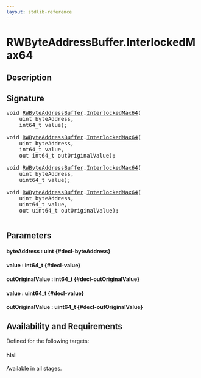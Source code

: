 ```yaml
---
layout: stdlib-reference
---
```


# RWByteAddressBuffer\.InterlockedMax64

## Description





## Signature 

<pre>
void <a href="/stdlib-reference/types/RWByteAddressBuffer/index" class="code_type">RWByteAddressBuffer</a>.<a href="/stdlib-reference/types/RWByteAddressBuffer/InterlockedMax64">InterlockedMax64</a>(
    uint <span class='code_param'>byteAddress</span>,
    int64_t <span class='code_param'>value</span>);

void <a href="/stdlib-reference/types/RWByteAddressBuffer/index" class="code_type">RWByteAddressBuffer</a>.<a href="/stdlib-reference/types/RWByteAddressBuffer/InterlockedMax64">InterlockedMax64</a>(
    uint <span class='code_param'>byteAddress</span>,
    int64_t <span class='code_param'>value</span>,
    out int64_t <span class='code_param'>outOriginalValue</span>);

void <a href="/stdlib-reference/types/RWByteAddressBuffer/index" class="code_type">RWByteAddressBuffer</a>.<a href="/stdlib-reference/types/RWByteAddressBuffer/InterlockedMax64">InterlockedMax64</a>(
    uint <span class='code_param'>byteAddress</span>,
    uint64_t <span class='code_param'>value</span>);

void <a href="/stdlib-reference/types/RWByteAddressBuffer/index" class="code_type">RWByteAddressBuffer</a>.<a href="/stdlib-reference/types/RWByteAddressBuffer/InterlockedMax64">InterlockedMax64</a>(
    uint <span class='code_param'>byteAddress</span>,
    uint64_t <span class='code_param'>value</span>,
    out uint64_t <span class='code_param'>outOriginalValue</span>);

</pre>

## Parameters

#### byteAddress  : uint {#decl-byteAddress}
#### value  : int64\_t {#decl-value}
#### outOriginalValue  : int64\_t {#decl-outOriginalValue}
#### value  : uint64\_t {#decl-value}
#### outOriginalValue  : uint64\_t {#decl-outOriginalValue}

## Availability and Requirements

Defined for the following targets:

#### hlsl
Available in all stages.



